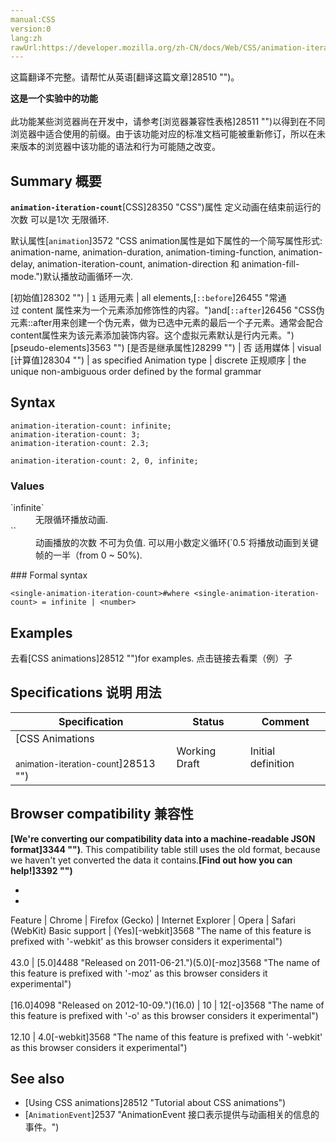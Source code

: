 ```yaml
---
manual:CSS
version:0
lang:zh
rawUrl:https://developer.mozilla.org/zh-CN/docs/Web/CSS/animation-iteration-count
---
```




这篇翻译不完整。请帮忙从英语[翻译这篇文章]28510 "")。






**这是一个实验中的功能**<br></br>此功能某些浏览器尚在开发中，请参考[浏览器兼容性表格]28511 "")以得到在不同浏览器中适合使用的前缀。由于该功能对应的标准文档可能被重新修订，所以在未来版本的浏览器中该功能的语法和行为可能随之改变。




## Summary 概要<a name="Summary_概要"></a>


**`animation-iteration-count`**[CSS]28350 "CSS")属性 定义动画在结束前运行的次数 可以是1次 无限循环.



默认属性[`animation`]3572 "CSS animation属性是如下属性的一个简写属性形式: animation-name, animation-duration, animation-timing-function, animation-delay, animation-iteration-count, animation-direction 和 animation-fill-mode.")默认播放动画循环一次.


[初始值]28302 "") | `1` 
适用元素 | all elements,[`::before`]26455 "常通过 content 属性来为一个元素添加修饰性的内容。")and[`::after`]26456 "CSS伪元素::after用来创建一个伪元素，做为已选中元素的最后一个子元素。通常会配合content属性来为该元素添加装饰内容。这个虚拟元素默认是行内元素。")[pseudo-elements]3563 "") 
[是否是继承属性]28299 "") | 否 
适用媒体 | visual 
[计算值]28304 "") | as specified 
Animation type | discrete 
正规顺序 | the unique non-ambiguous order defined by the formal grammar 


## Syntax<a name="Syntax"></a>

```
animation-iteration-count: infinite;
animation-iteration-count: 3;
animation-iteration-count: 2.3;

animation-iteration-count: 2, 0, infinite;
```

### Values<a name="Values"></a>
<dl><dt id=''>`infinite`</dt><dd>无限循环播放动画.</dd><dt id=''>`<number>`</dt><dd>动画播放的次数 不可为负值. 可以用小数定义循环(`0.5`将播放动画到关键帧的一半（from 0 ~ 50%).</dd></dl>
### Formal syntax<a name="Formal_syntax"></a>

```
<single-animation-iteration-count>#where <single-animation-iteration-count> = infinite | <number>
```

## Examples<a name="Examples"></a>


去看[CSS animations]28512 "")for examples. 点击链接去看栗（例）子


## Specifications 说明 用法<a name="Specifications"></a>

Specification | Status | Comment 
 ---  |  ---  |  ---  | 
[CSS Animations<br></br><small>animation-iteration-count</small>]28513 "") | Working Draft | Initial definition 


## Browser compatibility 兼容性<a name="Browser_Compatibility"></a>


**[We&#39;re converting our compatibility data into a machine-readable JSON format]3344 "")**. This compatibility table still uses the old format, because we haven&#39;t yet converted the data it contains.**[Find out how you can help!]3392 "")**


* 
* 

Feature | Chrome | Firefox (Gecko) | Internet Explorer | Opera | Safari (WebKit) 
Basic support | (Yes)[-webkit]3568 "The name of this feature is prefixed with '-webkit' as this browser considers it experimental")<br></br>43.0 | [5.0]4488 "Released on 2011-06-21.")(5.0)[-moz]3568 "The name of this feature is prefixed with '-moz' as this browser considers it experimental")<br></br>[16.0]4098 "Released on 2012-10-09.")(16.0) | 10 | 12[-o]3568 "The name of this feature is prefixed with '-o' as this browser considers it experimental")<br></br>12.10 | 4.0[-webkit]3568 "The name of this feature is prefixed with '-webkit' as this browser considers it experimental") 




## See also<a name="See_also"></a>

* [Using CSS animations]28512 "Tutorial about CSS animations")
* [`AnimationEvent`]2537 "AnimationEvent 接口表示提供与动画相关的信息的事件。")



